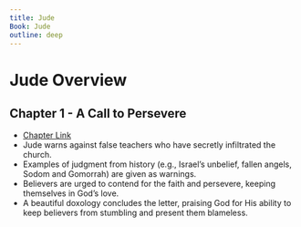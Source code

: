 ```yaml
---
title: Jude
Book: Jude
outline: deep
---
```


# Jude Overview

## Chapter 1 - A Call to Persevere
- [Chapter Link](./jude-1)
- Jude warns against false teachers who have secretly infiltrated the church.
- Examples of judgment from history (e.g., Israel’s unbelief, fallen angels, Sodom and Gomorrah) are given as warnings.
- Believers are urged to contend for the faith and persevere, keeping themselves in God’s love.
- A beautiful doxology concludes the letter, praising God for His ability to keep believers from stumbling and present them blameless.
